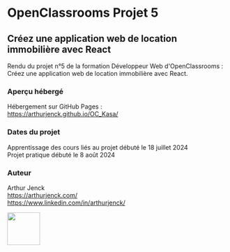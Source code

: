 # OpenClassrooms Projet 5

## Créez une application web de location immobilière avec React

Rendu du projet n°5 de la formation Développeur Web d'OpenClassrooms : Créez une application web de location immobilière avec React.

### Aperçu hébergé

Hébergement sur GitHub Pages :  
https://arthurjenck.github.io/OC_Kasa/

### Dates du projet

Apprentissage des cours liés au projet débuté le 18 juillet 2024  
Projet pratique débuté le 8 août 2024

### Auteur

Arthur Jenck  
https://arthurjenck.com/  
https://www.linkedin.com/in/arthurjenck/

<img src="https://i.ibb.co/grKRmmn/Logo-Jaune-PNG.png" width="75">
